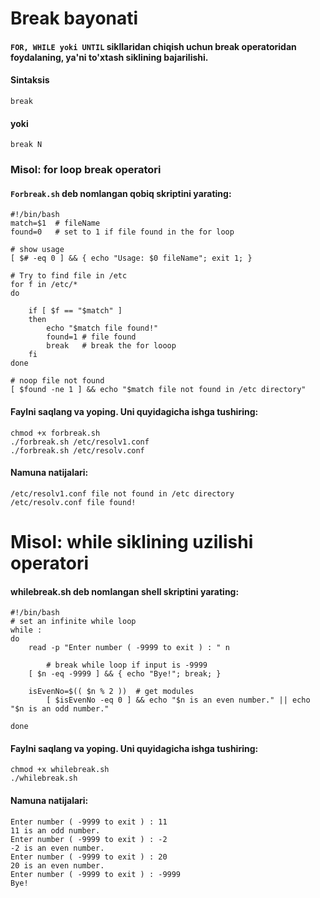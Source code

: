 # Break bayonati

#### ```FOR, WHILE yoki UNTIL``` sikllaridan chiqish uchun break operatoridan foydalaning, ya'ni to'xtash siklining bajarilishi.

#### Sintaksis

```
break
```

#### yoki

```
break N
```

### Misol: for loop break operatori


#### ```Forbreak.sh``` deb nomlangan qobiq skriptini yarating:


```
#!/bin/bash
match=$1  # fileName
found=0   # set to 1 if file found in the for loop

# show usage
[ $# -eq 0 ] && { echo "Usage: $0 fileName"; exit 1; }

# Try to find file in /etc
for f in /etc/*
do

	if [ $f == "$match" ]
	then
	 	echo "$match file found!"
	 	found=1 # file found
		break   # break the for looop
	fi
done

# noop file not found
[ $found -ne 1 ] && echo "$match file not found in /etc directory"
```

#### Faylni saqlang va yoping. Uni quyidagicha ishga tushiring:

```
chmod +x forbreak.sh
./forbreak.sh /etc/resolv1.conf
./forbreak.sh /etc/resolv.conf
```

#### Namuna natijalari:

```
/etc/resolv1.conf file not found in /etc directory
/etc/resolv.conf file found!
```

# Misol: while siklining uzilishi operatori

#### whilebreak.sh deb nomlangan shell skriptini yarating:

```
#!/bin/bash
# set an infinite while loop
while :
do
	read -p "Enter number ( -9999 to exit ) : " n
        
        # break while loop if input is -9999  
	[ $n -eq -9999 ] && { echo "Bye!"; break; }

	isEvenNo=$(( $n % 2 ))  # get modules 
        [ $isEvenNo -eq 0 ] && echo "$n is an even number." || echo "$n is an odd number."

done
```



#### Faylni saqlang va yoping. Uni quyidagicha ishga tushiring:

```
chmod +x whilebreak.sh
./whilebreak.sh
```


#### Namuna natijalari:

```
Enter number ( -9999 to exit ) : 11
11 is an odd number.
Enter number ( -9999 to exit ) : -2
-2 is an even number.
Enter number ( -9999 to exit ) : 20
20 is an even number.
Enter number ( -9999 to exit ) : -9999
Bye!
```
